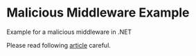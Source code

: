 # Malicious Middleware Example
Example for a malicious middleware in .NET


Please read following [article](https://alexbierhaus.medium.com/malicious-middleware-in-net-example-8c4f524f4580) careful.
